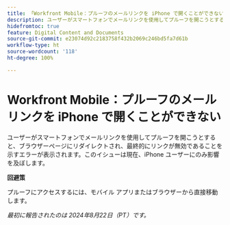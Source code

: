 ```yaml
---
title: 「Workfront Mobile：プルーフのメールリンクを iPhone で開くことができない」
description: ユーザーがスマートフォンでメールリンクを使用してプルーフを開こうとすると、ブラウザーページにリダイレクトされ、最終的にリンクが無効であることを示すエラーが表示されます。
hidefromtoc: true
feature: Digital Content and Documents
source-git-commit: e23074d92c2183758f432b2069c246bd5fa7d61b
workflow-type: ht
source-wordcount: '118'
ht-degree: 100%

---
```


# Workfront Mobile：プルーフのメールリンクを iPhone で開くことができない

ユーザーがスマートフォンでメールリンクを使用してプルーフを開こうとすると、ブラウザーページにリダイレクトされ、最終的にリンクが無効であることを示すエラーが表示されます。このイシューは現在、iPhone ユーザーにのみ影響を及ぼします。

**回避策**

プルーフにアクセスするには、モバイル アプリまたはブラウザーから直接移動します。

_最初に報告されたのは 2024年8月22日（PT）です。_
